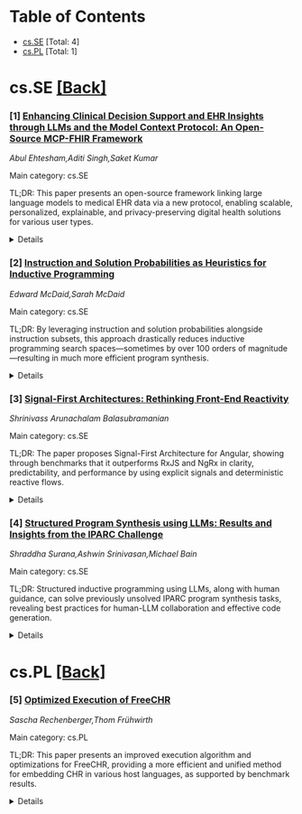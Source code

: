 <div id=toc></div>

# Table of Contents

- [cs.SE](#cs.SE) [Total: 4]
- [cs.PL](#cs.PL) [Total: 1]


<div id='cs.SE'></div>

# cs.SE [[Back]](#toc)

### [1] [Enhancing Clinical Decision Support and EHR Insights through LLMs and the Model Context Protocol: An Open-Source MCP-FHIR Framework](https://arxiv.org/abs/2506.13800)
*Abul Ehtesham,Aditi Singh,Saket Kumar*

Main category: cs.SE

TL;DR: This paper presents an open-source framework linking large language models to medical EHR data via a new protocol, enabling scalable, personalized, explainable, and privacy-preserving digital health solutions for various user types.


<details>
  <summary>Details</summary>
Motivation: Clinical decision support is often limited by EHR data complexity, high clinician documentation burden, and the need to communicate effectively with different users like clinicians, caregivers, and patients. There is also a need for privacy, scalability, and explainability in deploying AI for healthcare.

Method: The paper introduces an open-source, agent-based framework that connects Large Language Models (LLMs) with HL7 FHIR EHR data via the Model Context Protocol (MCP). It allows declarative access to FHIR resources through JSON, facilitating dynamic extraction, summarization, and personalized communication, evaluated with synthetic EHR data conforming to FHIR R4 standards.

Result: The framework demonstrates the ability to deliver dynamic, real-time summarization and interpretation of EHR data for multiple user roles. It supports scalable, explainable, and interoperable AI applications using synthetic data, and accommodates multiple FHIR formats through its agentic architecture.

Conclusion: By integrating LLMs with structured EHR data using a new protocol, the framework advances personalized digital health, enhances CDS, reduces documentation burden, supports health literacy, and ensures privacy and scalability in digital health solutions.

Abstract: Enhancing clinical decision support (CDS), reducing documentation burdens, and improving patient health literacy remain persistent challenges in digital health. This paper presents an open-source, agent-based framework that integrates Large Language Models (LLMs) with HL7 FHIR data via the Model Context Protocol (MCP) for dynamic extraction and reasoning over electronic health records (EHRs). Built on the established MCP-FHIR implementation, the framework enables declarative access to diverse FHIR resources through JSON-based configurations, supporting real-time summarization, interpretation, and personalized communication across multiple user personas, including clinicians, caregivers, and patients. To ensure privacy and reproducibility, the framework is evaluated using synthetic EHR data from the SMART Health IT sandbox (https://r4.smarthealthit.org/), which conforms to the FHIR R4 standard. Unlike traditional approaches that rely on hardcoded retrieval and static workflows, the proposed method delivers scalable, explainable, and interoperable AI-powered EHR applications. The agentic architecture further supports multiple FHIR formats, laying a robust foundation for advancing personalized digital health solutions.

</details>


### [2] [Instruction and Solution Probabilities as Heuristics for Inductive Programming](https://arxiv.org/abs/2506.13804)
*Edward McDaid,Sarah McDaid*

Main category: cs.SE

TL;DR: By leveraging instruction and solution probabilities alongside instruction subsets, this approach drastically reduces inductive programming search spaces—sometimes by over 100 orders of magnitude—resulting in much more efficient program synthesis.


<details>
  <summary>Details</summary>
Motivation: Inductive programming involves searching large solution spaces, which can be computationally expensive. Existing approaches use instruction subsets (ISs) to reduce the search space, but further efficiency gains are desired.

Method: The paper extends the IS approach by introducing new heuristics: instruction probability and solution probability. Instruction probability is based on the frequency of instruction occurrences in a large code sample. Solution probability is the product of instruction probabilities in a partial or complete program. Minimum observed solution probabilities are used as thresholds to prune unlikely branches. Two probability formulations are evaluated, and cross-validation testing is used.

Result: Both probability formulations significantly reduce the IP search space size—up to tens of orders of magnitude, depending on solution size. When combined with IS, overall search space reductions exceed 100 orders of magnitude. Cross-validation indicates the heuristics generalize to unseen code.

Conclusion: Incorporating instruction and solution probabilities as heuristics with IS dramatically improves inductive programming efficiency by greatly shrinking the search space. These heuristics can generalize well and suggest promising directions for further research.

Abstract: Instruction subsets (ISs) are heuristics that can shrink the size of the inductive programming (IP) search space by tens of orders of magnitude. Here, we extend the IS approach by introducing instruction and solution probabilities as additional heuristics. Instruction probability reflects the expectation of an instruction occurring in a solution, based on the frequency of instruction occurrence in a large code sample. The solution probability for a partial or complete program is simply the product of all constituent instruction probabilities, including duplicates. We treat the minimum solution probabilities observed in code sample program units of different sizes as solution probability thresholds. These thresholds are used to prune the search space as partial solutions are constructed, thereby eliminating any branches containing unlikely combinations of instructions. The new approach has been evaluated using a large sample of human code. We tested two formulations of instruction probability: one based on instruction occurrence across the entire code sample and another that measured the distribution separately for each IS. Our results show that both variants produce substantial further reductions in the IP search space size of up to tens of orders of magnitude, depending on solution size. In combination with IS, reductions of over 100 orders of magnitude can be achieved. We also carried out cross-validation testing to show that the heuristics should work effectively with unseen code. The approach is described and the results and some ideas for future work are discussed.

</details>


### [3] [Signal-First Architectures: Rethinking Front-End Reactivity](https://arxiv.org/abs/2506.13815)
*Shrinivass Arunachalam Balasubramanian*

Main category: cs.SE

TL;DR: The paper proposes Signal-First Architecture for Angular, showing through benchmarks that it outperforms RxJS and NgRx in clarity, predictability, and performance by using explicit signals and deterministic reactive flows.


<details>
  <summary>Details</summary>
Motivation: Modern front-end frameworks struggle with reactivity management, such as performance issues from complex observable chains and unpredictable component re-renders. The paper aims to address these problems by introducing a new reactivity paradigm.

Method: The authors introduce the Signal-First Architecture, using explicit signal declarations, and compare it to RxJS service-based and NgRx global store reactivity models in Angular. The comparison employs benchmarking tests—Chrome DevTools tracing, memory snapshots, and Lighthouse audits.

Result: Signal-First offers measurable improvements over current paradigms. It eliminates implicit subscriptions, provides deterministic reactivity, and optimizes performance and memory usage based on benchmarking results.

Conclusion: Signal-First Architecture provides a clearer, more predictable, and performant model for reactivity in front-end applications compared to traditional RxJS and NgRx approaches.

Abstract: Modern front-end frameworks face escalating reactivity management challenges, including performance degradation from complex observable chains and unpredictable re-renders. This paper introduces Signal-First Architecture--a novel paradigm where granular, dependency-tracked signals are the atomic unit of reactivity. Unlike traditional RxJS or NgRx patterns, Signal-First enforces reactive flows from explicit signal declarations, with derived values via computed() and side effects scoped to effect(). This model ensures deterministic behavior by eliminating implicit subscriptions and optimizing reactive graph evaluation.
  We present a comparative analysis of three Angular reactivity models: RxJS service-based, NgRx global stores, and pure Signal-First implementations. Through controlled benchmarking, including Chrome DevTools performance tracing, memory heap snapshots, and Lighthouse audits, this study quantifies Signal-First advantages.

</details>


### [4] [Structured Program Synthesis using LLMs: Results and Insights from the IPARC Challenge](https://arxiv.org/abs/2506.13820)
*Shraddha Surana,Ashwin Srinivasan,Michael Bain*

Main category: cs.SE

TL;DR: Structured inductive programming using LLMs, along with human guidance, can solve previously unsolved IPARC program synthesis tasks, revealing best practices for human-LLM collaboration and effective code generation.


<details>
  <summary>Details</summary>
Motivation: The motivation is to evaluate and improve the automatic program construction capabilities of LLMs using a controlled set of program synthesis tasks (IPARC Challenge), which have proven resistant to automation.

Method: The paper uses a structured inductive programming approach supported by large language models (LLMs) to solve complex program synthesis tasks across various categories, emphasizing sequence, selection, and iteration.

Result: LLMs, with some human refinement and structured guidance, can successfully solve all categories of the IPARC Challenge. The process highlights the importance of structured approaches, the need to freeze correct code, the benefits of code reuse, and how human-LLM collaboration can foster creativity.

Conclusion: LLM-based approaches, particularly when paired with structured methods and human involvement, offer promising mechanisms for collaborative, complex program synthesis, as demonstrated on the IPARC Challenge.

Abstract: The IPARC Challenge, inspired by ARC, provides controlled program synthesis tasks over synthetic images to evaluate automatic program construction, focusing on sequence, selection, and iteration. This set of 600 tasks has resisted automated solutions. This paper presents a structured inductive programming approach with LLMs that successfully solves tasks across all IPARC categories. The controlled nature of IPARC reveals insights into LLM-based code generation, including the importance of prior structuring, LLMs' ability to aid structuring (requiring human refinement), the need to freeze correct code, the efficiency of code reuse, and how LLM-generated code can spark human creativity. These findings suggest valuable mechanisms for human-LLM collaboration in tackling complex program synthesis.

</details>


<div id='cs.PL'></div>

# cs.PL [[Back]](#toc)

### [5] [Optimized Execution of FreeCHR](https://arxiv.org/abs/2506.14485)
*Sascha Rechenberger,Thom Frühwirth*

Main category: cs.PL

TL;DR: This paper presents an improved execution algorithm and optimizations for FreeCHR, providing a more efficient and unified method for embedding CHR in various host languages, as supported by benchmark results.


<details>
  <summary>Details</summary>
Motivation: Existing implementations of Constraint Handling Rules (CHR) in various host languages often reinvent the embedding process, leading to difficulties in maintenance and correctness. There is a need for a formal, unified approach to embedding CHR that avoids these drawbacks.

Method: The authors introduce an improved execution algorithm for FreeCHR, a framework for embedding a ground subset of CHR into arbitrary host languages. They validate the algorithm through benchmark evaluation, focusing on the effectiveness of their optimizations.

Result: The benchmarks suggest that the implemented optimizations in the improved execution algorithm for FreeCHR are effective.

Conclusion: The improved execution algorithm enhances the FreeCHR framework, making the embedding of CHR into host languages more unified, efficient, and maintainable, with demonstrated performance gains through benchmarking.

Abstract: Constraint Handling Rules (CHR) is a rule-based programming language that rewrites collections of constraints. It is typically embedded into a general-purpose language. There exists a plethora of implementations for numerous host languages. However, the existing implementations often re-invent the method of embedding, which impedes maintenance and weakens assertions of correctness. To formalize and thereby unify the embedding of a ground subset of CHR into arbitrary host languages, we introduced the framework FreeCHR and proved it to be a valid representation of classical CHR. For the sake of simplicity, abstract implementations of our framework did not yet include a concrete matching algorithm nor optimizations. In this paper, we introduce an improved execution algorithm for FreeCHR. We also provide an evaluation of the algorithm via benchmarks which suggest the effectiveness of our implemented optimizations.

</details>
